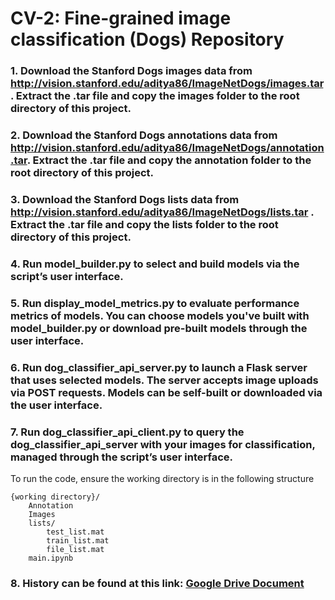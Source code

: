 # CV-2: Fine-grained image classification (Dogs) Repository

### 1. Download the Stanford Dogs images data from http://vision.stanford.edu/aditya86/ImageNetDogs/images.tar. Extract the .tar file and copy the images folder to the root directory of this project. 
### 2. Download the Stanford Dogs annotations data from http://vision.stanford.edu/aditya86/ImageNetDogs/annotation.tar. Extract the .tar file and copy the annotation folder to the root directory of this project. 
### 3. Download the Stanford Dogs lists data from http://vision.stanford.edu/aditya86/ImageNetDogs/lists.tar . Extract the .tar file and copy the lists folder to the root directory of this project. 
### 4. Run model_builder.py to select and build models via the script’s user interface.  
### 5. Run display_model_metrics.py to evaluate performance metrics of models. You can choose models you've built with model_builder.py or download pre-built models through the user interface. 
### 6. Run dog_classifier_api_server.py to launch a Flask server that uses selected models. The server accepts image uploads via POST requests. Models can be self-built or downloaded via the user interface.
### 7. Run dog_classifier_api_client.py to query the dog_classifier_api_server with your images for classification, managed through the script’s user interface.
 
To run the code, ensure the working directory is in the following structure

```
{working directory}/
    Annotation
    Images
    lists/
        test_list.mat
        train_list.mat
        file_list.mat        
    main.ipynb
```


### 8. History can be found at this link: [Google Drive Document](https://drive.google.com/drive/folders/1_nb9dnsYZfa3Ekt9V1GHcsZ8x-Y5syIL?usp=sharing)
